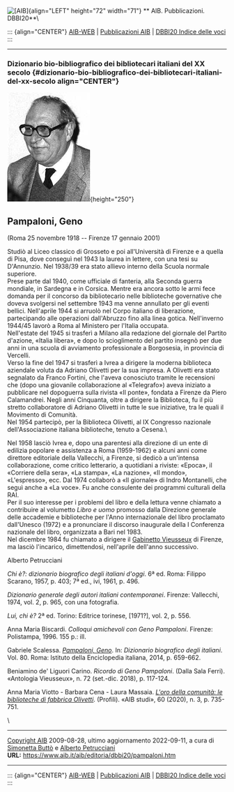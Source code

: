 ![\[AIB\]](/aib/wi/aibv72.gif){align="LEFT" height="72" width="71"}
** AIB. Pubblicazioni. DBBI20**\

::: {align="CENTER"}
[AIB-WEB](/) \| [Pubblicazioni AIB](/pubblicazioni/) \| [DBBI20 Indice
delle voci](dbbi20.htm)
:::

------------------------------------------------------------------------

### Dizionario bio-bibliografico dei bibliotecari italiani del XX secolo {#dizionario-bio-bibliografico-dei-bibliotecari-italiani-del-xx-secolo align="CENTER"}

![\[Ritratto\]](pampaloni.jpg){height="250"}

## Pampaloni, Geno

(Roma 25 novembre 1918 -- Firenze 17 gennaio 2001)

Studiò al Liceo classico di Grosseto e poi all\'Università di Firenze e
a quella di Pisa, dove conseguì nel 1943 la laurea in lettere, con una
tesi su D\'Annunzio. Nel 1938/39 era stato allievo interno della Scuola
normale superiore.\
Prese parte dal 1940, come ufficiale di fanteria, alla Seconda guerra
mondiale, in Sardegna e in Corsica. Mentre era ancora sotto le armi fece
domanda per il concorso da bibliotecario nelle biblioteche governative
che doveva svolgersi nel settembre 1943 ma venne annullato per gli
eventi bellici. Nell\'aprile 1944 si arruolò nel Corpo italiano di
liberazione, partecipando alle operazioni dall\'Abruzzo fino alla linea
gotica. Nell\'inverno 1944/45 lavorò a Roma al Ministero per l\'Italia
occupata.\
Nell\'estate del 1945 si trasferì a Milano alla redazione del giornale
del Partito d\'azione, «Italia libera», e dopo lo scioglimento del
partito insegnò per due anni in una scuola di avviamento professionale a
Borgosesia, in provincia di Vercelli.\
Verso la fine del 1947 si trasferì a Ivrea a dirigere la moderna
biblioteca aziendale voluta da Adriano Olivetti per la sua impresa. A
Olivetti era stato segnalato da Franco Fortini, che l\'aveva conosciuto
tramite le recensioni che (dopo una giovanile collaborazione al
«Telegrafo») aveva iniziato a pubblicare nel dopoguerra sulla rivista
«Il ponte», fondata a Firenze da Piero Calamandrei. Negli anni
Cinquanta, oltre a dirigere la Biblioteca, fu il più stretto
collaboratore di Adriano Olivetti in tutte le sue iniziative, tra le
quali il Movimento di Comunità.\
Nel 1954 partecipò, per la Biblioteca Olivetti, al IX Congresso
nazionale dell\'Associazione italiana biblioteche, tenuto a Cesena.\

Nel 1958 lasciò Ivrea e, dopo una parentesi alla direzione di un ente di
edilizia popolare e assistenza a Roma (1959-1962) e alcuni anni come
direttore editoriale della Vallecchi, a Firenze, si dedicò a un\'intensa
collaborazione, come critico letterario, a quotidiani a riviste:
«Epoca», il «Corriere della sera», «La stampa», «La nazione», «Il
mondo», «L\'espresso», ecc. Dal 1974 collaborò a «Il giornale» di Indro
Montanelli, che seguì anche a «La voce». Fu anche consulente dei
programmi culturali della RAI.\
Per il suo interesse per i problemi del libro e della lettura venne
chiamato a contribuire al volumetto *Libro e uomo* promosso dalla
Direzione generale delle accademie e biblioteche per l\'Anno
internazionale del libro proclamato dall\'Unesco (1972) e a pronunciare
il discorso inaugurale della I Conferenza nazionale del libro,
organizzata a Bari nel 1983.\
Nel dicembre 1984 fu chiamato a dirigere il [Gabinetto
Vieusseux](/aib/stor/teche/fi-vie.htm) di Firenze, ma lasciò
l\'incarico, dimettendosi, nell\'aprile dell\'anno successivo.

Alberto Petrucciani

*Chi è?: dizionario biografico degli italiani d\'oggi*. 6ª ed. Roma:
Filippo Scarano, 1957, p. 403; 7ª ed., ivi, 1961, p. 496.

*Dizionario generale degli autori italiani contemporanei*. Firenze:
Vallecchi, 1974, vol. 2, p. 965, con una fotografia.

*Lui, chi è?* 2ª ed. Torino: Editrice torinese, \[1971?\], vol. 2, p.
556.

Anna Maria Biscardi. *Colloqui amichevoli con Geno Pampaloni*. Firenze:
Polistampa, 1996. 155 p.: ill.

Gabriele Scalessa. *[Pampaloni,
Geno](http://www.treccani.it/enciclopedia/attilio-pagliaini_(Dizionario-Biografico)/)*.
In: *Dizionario biografico degli italiani*. Vol. 80. Roma: Istituto
della Enciclopedia italiana, 2014, p. 659-662.

Beniamino de\' Liguori Carino. *Ricordo di Geno Pampaloni*. (Dalla Sala
Ferri). «Antologia Vieusseux», n. 72 (set.-dic. 2018), p. 117-124.

Anna Maria Viotto - Barbara Cena - Laura Massaia. *[L\'oro della
comunità: le biblioteche di fabbrica
Olivetti](https://aibstudi.aib.it/article/view/12978)*. (Profili). «AIB
studi», 60 (2020), n. 3, p. 735-751.

\

------------------------------------------------------------------------

[Copyright AIB](/aib/copyright.htm) 2009-08-28, ultimo aggiornamento
2022-09-11, a cura di [Simonetta Buttò](/aib/redazione3.htm) e [Alberto
Petrucciani](/aib/redazione.htm)\
**URL:** https://www.aib.it/aib/editoria/dbbi20/pampaloni.htm

------------------------------------------------------------------------

::: {align="CENTER"}
[AIB-WEB](/) \| [Pubblicazioni AIB](/pubblicazioni/) \| [DBBI20 Indice
delle voci](dbbi20.htm)
:::
